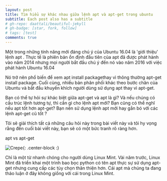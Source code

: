 ```yaml
---
layout: post
title: Tìm hiểu sự khác nhau giữa lệnh apt và apt-get trong ubuntu
subtitle: Each post also has a subtitle
# gh-repo: daattali/beautiful-jekyll
# gh-badge: [star, fork, follow]
# tags: [test]
comments: true
---
```


Một trong những tính năng mới đáng chú ý của Ubuntu 16.04 là 'giới thiệu' lệnh apt . Thực tế là phiên bản ổn định đầu tiên của apt đã được phát hành vào năm 2014 nhưng mọi người bắt đầu chú ý đến nó vào năm 2016 với việc phát hành Ubuntu 16.04

Nó trở nên phổ biến để xem apt install packagethay vì thông thường apt-get install package. Cuối cùng, nhiều bản phân phối khác theo bước chân của Ubuntu và bắt đầu khuyến khích người dùng sử dụng apt thay vì apt-get.

Bạn có thể tự hỏi sự khác biệt giữa apt-get và apt là gì? Và nếu chúng có cấu trúc lệnh tương tự, thì cần gì cho lệnh apt mới? Bạn cũng có thể nghĩ nếu apt tốt hơn apt-get? Bạn nên sử dụng lệnh apt mới hay gắn bó với các lệnh apt-get cũ tốt ?

Tôi sẽ giải thích tất cả những câu hỏi này trong bài viết này và tôi hy vọng rằng đến cuối bài viết này, bạn sẽ có một bức tranh rõ ràng hơn.

apt vs apt-get

![Crepe](https://s3-media3.fl.yelpcdn.com/bphoto/cQ1Yoa75m2yUFFbY2xwuqw/348s.jpg){: .center-block :}

Chỉ là một từ nhanh chóng cho người dùng Linux Mint. Vài năm trước, Linux Mint đã triển khai một trình bao bọc python có tên apt thực sự sử dụng apt-get nhưng cung cấp các tùy chọn thân thiện hơn. Cái apt mà chúng ta đang thảo luận ở đây không giống với cái trong Linux Mint.